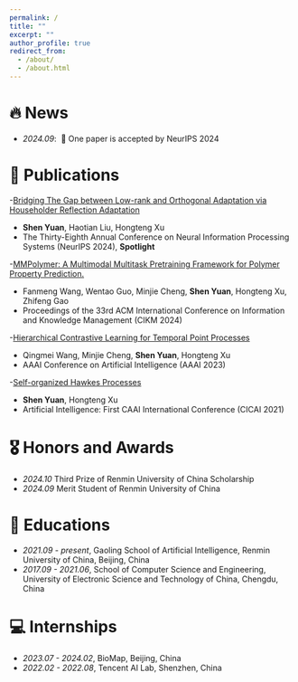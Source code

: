 ```yaml
---
permalink: /
title: ""
excerpt: ""
author_profile: true
redirect_from: 
  - /about/
  - /about.html
---
```


<span class='anchor' id='about-me'></span>

# 🔥 News
- *2024.09*: &nbsp;🎉 One paper is accepted by NeurIPS 2024

# 📝 Publications 

-[Bridging The Gap between Low-rank and Orthogonal Adaptation via Householder Reflection Adaptation](https://arxiv.org/pdf/2405.17484)
  - **Shen Yuan**, Haotian Liu, Hongteng Xu
  - The Thirty-Eighth Annual Conference on Neural Information Processing Systems (NeurIPS 2024), **Spotlight**

-[MMPolymer: A Multimodal Multitask Pretraining Framework for Polymer Property Prediction.](https://dl.acm.org/doi/abs/10.1145/3627673.3679684)
  - Fanmeng Wang, Wentao Guo, Minjie Cheng, **Shen Yuan**, Hongteng Xu, Zhifeng Gao
  - Proceedings of the 33rd ACM International Conference on Information and Knowledge Management (CIKM 2024)

-[Hierarchical Contrastive Learning for Temporal Point Processes](https://ojs.aaai.org/index.php/AAAI/article/view/26211/25983)
  - Qingmei Wang, Minjie Cheng, **Shen Yuan**, Hongteng Xu
  - AAAI Conference on Artificial Intelligence (AAAI 2023)

-[Self-organized Hawkes Processes](https://drive.google.com/file/d/1FXz62VI5PDMZPtPXGZs2KsoQoSZkaOLx/view)
  - **Shen Yuan**, Hongteng Xu
  - Artificial Intelligence: First CAAI International Conference (CICAI 2021)

# 🎖 Honors and Awards
- *2024.10* Third Prize of Renmin University of China Scholarship 
- *2024.09* Merit Student of Renmin University of China

# 📖 Educations
- *2021.09 - present*, Gaoling School of Artificial Intelligence, Renmin University of China, Beijing, China 
- *2017.09 - 2021.06*, School of Computer Science and Engineering, University of Electronic Science and Technology of China, Chengdu, China

# 💻 Internships
- *2023.07 - 2024.02*, BioMap, Beijing, China
- *2022.02 - 2022.08*, Tencent AI Lab, Shenzhen, China
